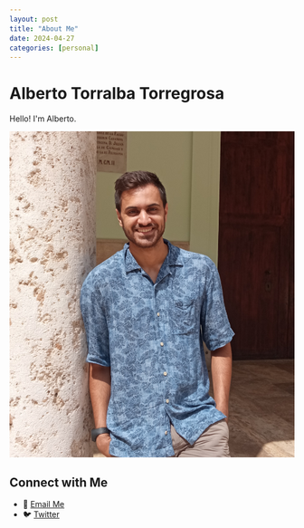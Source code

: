 ```yaml
---
layout: post
title: "About Me"
date: 2024-04-27
categories: [personal]
---
```


# Alberto Torralba Torregrosa

Hello! I'm Alberto.

![Your Photo](/assets/images/yo2_crop.jpg)

## Connect with Me

- 📧 [Email Me](mailto:ttalbertott@gmail.com)
- 🐦 [Twitter](https://twitter.com/ATorralbaT)

